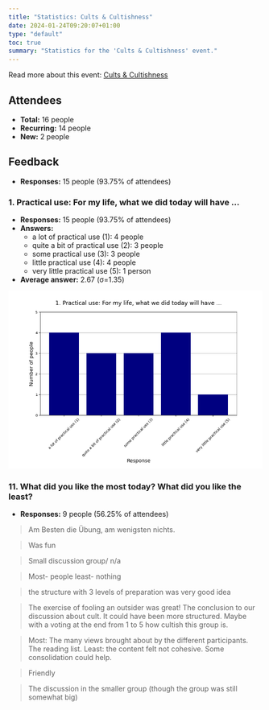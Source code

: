```yaml
---
title: "Statistics: Cults & Cultishness"
date: 2024-01-24T09:20:07+01:00
type: "default"
toc: true
summary: "Statistics for the 'Cults & Cultishness' event."
---
```


Read more about this event: <a href="..">Cults & Cultishness</a>

## Attendees

* **Total:** 16 people
* **Recurring:** 14 people
* **New:** 2 people

## Feedback

* **Responses:** 15 people (93.75% of attendees)

### 1. Practical use: For my life, what we did today will have ...

* **Responses:** 15 people (93.75% of attendees)
* **Answers:**
  * a lot of practical use (1): 4 people
  * quite a bit of practical use (2): 3 people
  * some practical use (3): 3 people
  * little practical use (4): 4 people
  * very little practical use (5): 1 person
* **Average answer:** 2.67 (σ=1.35)

![1. Practical use: For my life, what we did today will have ...](1-practical-use-for-my-life-what-we-did-today-will-have.png)

### 11. What did you like the most today? What did you like the least?

* **Responses:** 9 people (56.25% of attendees)

> Am Besten die Übung, am wenigsten nichts.

> Was fun

> Small discussion group/ n/a

> Most- people least- nothing

> the structure with 3 levels of preparation was very good idea

> The exercise of fooling an outsider was great! The conclusion to our discussion about cult. It could have been more structured. Maybe with a voting at the end from 1 to 5 how cultish this group is.

> Most: The many views brought about by the different participants. The reading list.
Least: the content felt not cohesive. Some consolidation could help.

>  Friendly

>  The discussion in the smaller group (though the group was still somewhat big)
